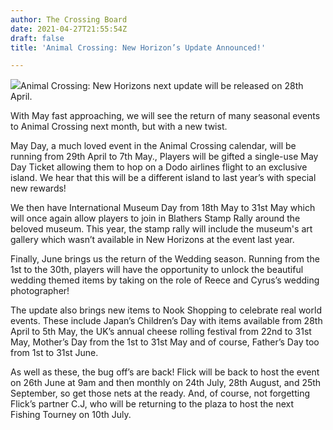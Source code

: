 ```yaml
---
author: The Crossing Board
date: 2021-04-27T21:55:54Z
draft: false
title: 'Animal Crossing: New Horizon’s Update Announced!'

---
```

![](/images/news/9eb35792-1005-4bc6-94b1-7bbd61cbb8a5.png)Animal Crossing: New Horizons next update will be released on 28th April.

With May fast approaching, we will see the return of many seasonal events to Animal Crossing next month, but with a new twist.

May Day, a much loved event in the Animal Crossing calendar, will be running from 29th April to 7th May., Players will be gifted a single-use May Day Ticket allowing them to hop on a Dodo airlines flight to an exclusive island. We hear that this will be a different island to last year’s with special new rewards!

We then have International Museum Day from 18th May to 31st May which will once again allow players to join in Blathers Stamp Rally around the beloved museum. This year, the stamp rally will include the museum's art gallery which wasn’t available in New Horizons at the event last year.

Finally, June brings us the return of the Wedding season. Running from the 1st to the 30th, players will have the opportunity to unlock the beautiful wedding themed items by taking on the role of Reece and Cyrus’s wedding photographer!

The update also brings new items to Nook Shopping to celebrate real world events. These include Japan’s Children’s Day with items available from 28th April to 5th May, the UK’s annual cheese rolling festival from 22nd to 31st May, Mother’s Day from the 1st to 31st May and of course, Father’s Day too from 1st to 31st June.

As well as these, the bug off’s are back! Flick will be back to host the event on 26th June at 9am and then monthly on 24th July, 28th August, and 25th September, so get those nets at the ready. And, of course, not forgetting Flick’s partner C.J, who will be returning to the plaza to host the next Fishing Tourney on 10th July.